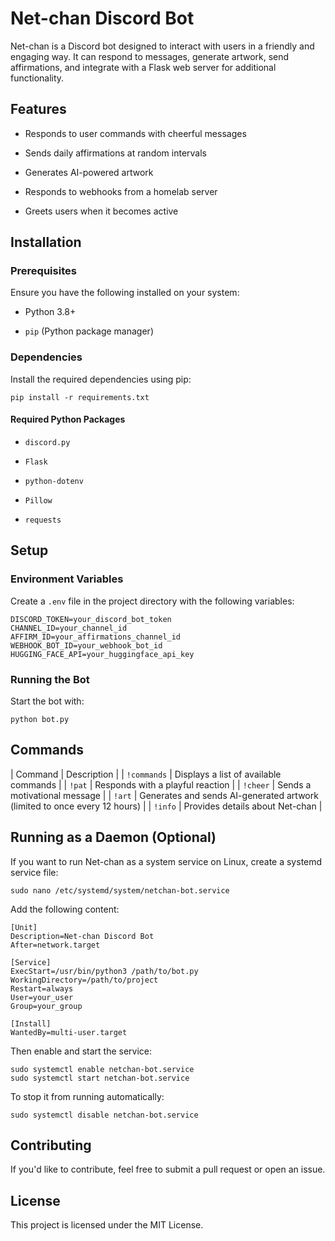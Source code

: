Net-chan Discord Bot
====================

Net-chan is a Discord bot designed to interact with users in a friendly and engaging way. It can respond to messages, generate artwork, send affirmations, and integrate with a Flask web server for additional functionality.

Features
--------

-   Responds to user commands with cheerful messages

-   Sends daily affirmations at random intervals

-   Generates AI-powered artwork

-   Responds to webhooks from a homelab server

-   Greets users when it becomes active

Installation
------------

### Prerequisites

Ensure you have the following installed on your system:

-   Python 3.8+

-   `pip` (Python package manager)

### Dependencies

Install the required dependencies using pip:

```
pip install -r requirements.txt
```

#### Required Python Packages

-   `discord.py`

-   `Flask`

-   `python-dotenv`

-   `Pillow`

-   `requests`

Setup
-----

### Environment Variables

Create a `.env` file in the project directory with the following variables:

```
DISCORD_TOKEN=your_discord_bot_token
CHANNEL_ID=your_channel_id
AFFIRM_ID=your_affirmations_channel_id
WEBHOOK_BOT_ID=your_webhook_bot_id
HUGGING_FACE_API=your_huggingface_api_key
```

### Running the Bot

Start the bot with:

```
python bot.py
```

Commands
--------

| Command | Description |
| `!commands` | Displays a list of available commands |
| `!pat` | Responds with a playful reaction |
| `!cheer` | Sends a motivational message |
| `!art` | Generates and sends AI-generated artwork (limited to once every 12 hours) |
| `!info` | Provides details about Net-chan |

Running as a Daemon (Optional)
------------------------------

If you want to run Net-chan as a system service on Linux, create a systemd service file:

```
sudo nano /etc/systemd/system/netchan-bot.service
```

Add the following content:

```
[Unit]
Description=Net-chan Discord Bot
After=network.target

[Service]
ExecStart=/usr/bin/python3 /path/to/bot.py
WorkingDirectory=/path/to/project
Restart=always
User=your_user
Group=your_group

[Install]
WantedBy=multi-user.target
```

Then enable and start the service:

```
sudo systemctl enable netchan-bot.service
sudo systemctl start netchan-bot.service
```

To stop it from running automatically:

```
sudo systemctl disable netchan-bot.service
```

Contributing
------------

If you'd like to contribute, feel free to submit a pull request or open an issue.

License
-------

This project is licensed under the MIT License.